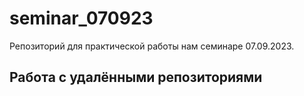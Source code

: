 ﻿# seminar_070923
Репозиторий для практической работы нам семинаре 07.09.2023.
## Работа с удалёнными репозиториями